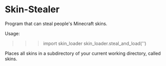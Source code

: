 # Skin-Stealer
Program that can steal people's Minecraft skins.

Usage:
>>> import skin_loader
>>> skin_loader.steal_and_load('<playername>')

Places all skins in a subdirectory of your current working directory, called
skins.
